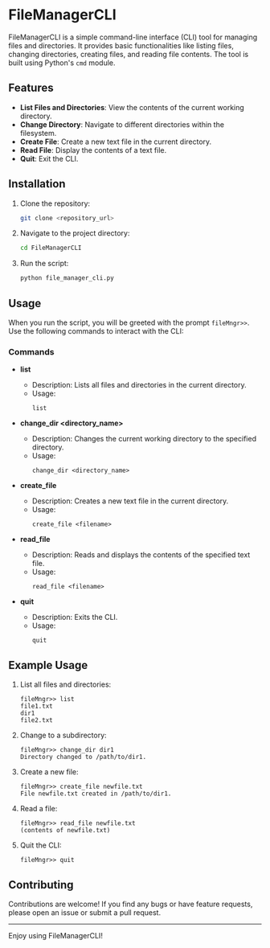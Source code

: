 # FileManagerCLI

FileManagerCLI is a simple command-line interface (CLI) tool for managing files and directories. It provides basic functionalities like listing files, changing directories, creating files, and reading file contents. The tool is built using Python's `cmd` module.

## Features

- **List Files and Directories**: View the contents of the current working directory.
- **Change Directory**: Navigate to different directories within the filesystem.
- **Create File**: Create a new text file in the current directory.
- **Read File**: Display the contents of a text file.
- **Quit**: Exit the CLI.

## Installation

1. Clone the repository:

   ```bash
   git clone <repository_url>
   ```

2. Navigate to the project directory:

   ```bash
   cd FileManagerCLI
   ```

3. Run the script:
   ```bash
   python file_manager_cli.py
   ```

## Usage

When you run the script, you will be greeted with the prompt `fileMngr>>`. Use the following commands to interact with the CLI:

### Commands

- **list**

  - Description: Lists all files and directories in the current directory.
  - Usage:
    ```
    list
    ```

- **change_dir <directory_name>**

  - Description: Changes the current working directory to the specified directory.
  - Usage:
    ```
    change_dir <directory_name>
    ```

- **create_file <filename>**

  - Description: Creates a new text file in the current directory.
  - Usage:
    ```
    create_file <filename>
    ```

- **read_file <filename>**

  - Description: Reads and displays the contents of the specified text file.
  - Usage:
    ```
    read_file <filename>
    ```

- **quit**
  - Description: Exits the CLI.
  - Usage:
    ```
    quit
    ```

## Example Usage

1. List all files and directories:

   ```
   fileMngr>> list
   file1.txt
   dir1
   file2.txt
   ```

2. Change to a subdirectory:

   ```
   fileMngr>> change_dir dir1
   Directory changed to /path/to/dir1.
   ```

3. Create a new file:

   ```
   fileMngr>> create_file newfile.txt
   File newfile.txt created in /path/to/dir1.
   ```

4. Read a file:

   ```
   fileMngr>> read_file newfile.txt
   (contents of newfile.txt)
   ```

5. Quit the CLI:
   ```
   fileMngr>> quit
   ```

## Contributing

Contributions are welcome! If you find any bugs or have feature requests, please open an issue or submit a pull request.

---

Enjoy using FileManagerCLI!
